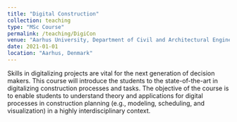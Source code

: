 ```yaml
---
title: "Digital Construction"
collection: teaching
type: "MSc Course"
permalink: /teaching/DigiCon
venue: "Aarhus University, Department of Civil and Architectural Engineering"
date: 2021-01-01
location: "Aarhus, Denmark"
---
```



Skills in digitalizing projects are vital for the next generation of decision makers. This course will introduce the students to the state-of-the-art in digitalizing construction processes and tasks. The objective of the course is to enable students to understand theory and applications for digital processes in construction planning (e.g., modeling, scheduling, and visualization) in a highly interdisciplinary context.
